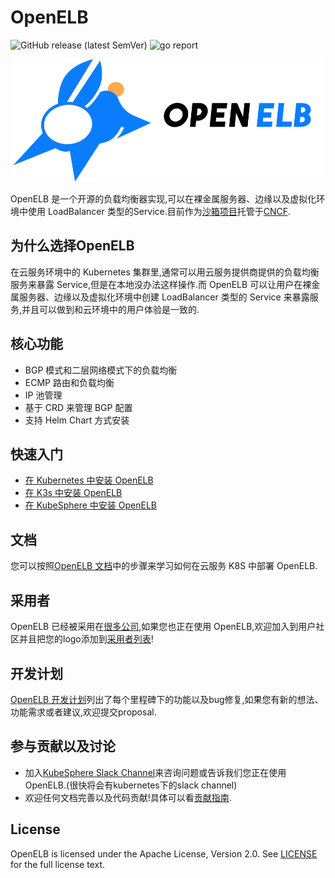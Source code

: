 # OpenELB 

![GitHub release (latest SemVer)](https://img.shields.io/github/v/release/kubesphere/openelb) ![go report](https://goreportcard.com/badge/github.com/kubesphere/openelb)

![OpenELB Logo](./doc/logo/color-horizontal.svg)

OpenELB 是一个开源的负载均衡器实现,可以在裸金属服务器、边缘以及虚拟化环境中使用 LoadBalancer 类型的Service.目前作为[沙箱项目](https://www.cncf.io/sandbox-projects/)托管于[CNCF](https://www.cncf.io/).

## 为什么选择OpenELB

在云服务环境中的 Kubernetes 集群里,通常可以用云服务提供商提供的负载均衡服务来暴露 Service,但是在本地没办法这样操作.而 OpenELB 可以让用户在裸金属服务器、边缘以及虚拟化环境中创建 LoadBalancer 类型的 Service 来暴露服务,并且可以做到和云环境中的用户体验是一致的.

## 核心功能

- BGP 模式和二层网络模式下的负载均衡
- ECMP 路由和负载均衡
- IP 池管理
- 基于 CRD 来管理 BGP 配置
- 支持 Helm Chart 方式安装

## 快速入门

- [在 Kubernetes 中安装 OpenELB](https://openelb.github.io/docs/getting-started/installation/install-porter-on-kubernetes/)
- [在 K3s 中安装 OpenELB](https://openelb.github.io/docs/getting-started/installation/install-porter-on-k3s/)
- [在 KubeSphere 中安装 OpenELB](https://openelb.github.io/docs/getting-started/installation/install-porter-on-kubesphere/)

## 文档

您可以按照[OpenELB 文档](https://openelb.github.io/docs/)中的步骤来学习如何在云服务 K8S 中部署 OpenELB.

## 采用者

OpenELB 已经被采用在[很多公司](./ADOPTERS.md),如果您也正在使用 OpenELB,欢迎加入到用户社区并且把您的logo添加到[采用者列表](./ADOPTERS.md)!

## 开发计划

[OpenELB 开发计划](doc/roadmap.md)列出了每个里程碑下的功能以及bug修复,如果您有新的想法、功能需求或者建议,欢迎提交proposal.

## 参与贡献以及讨论

* 加入[KubeSphere Slack Channel](https://kubesphere.slack.com/join/shared_invite/enQtNTE3MDIxNzUxNzQ0LTZkNTdkYWNiYTVkMTM5ZThhODY1MjAyZmVlYWEwZmQ3ODQ1NmM1MGVkNWEzZTRhNzk0MzM5MmY4NDc3ZWVhMjE#/)来咨询问题或告诉我们您正在使用OpenELB.(很快将会有kubernetes下的slack channel)
* 欢迎任何文档完善以及代码贡献!具体可以看[贡献指南](https://openelb.github.io/docs/building-and-contributing/).

## License

OpenELB is licensed under the Apache License, Version 2.0. See [LICENSE](./LICENSE) for the full license text.
